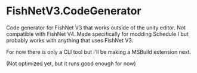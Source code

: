 # FishNetV3.CodeGenerator
Code generator for FishNet V3 that works outside of the unity editor. Not compatible with FishNet V4. Made specifically for modding Schedule I but probably works with anything that uses FishNet V3.

For now there is only a CLI tool but i'll be making a MSBuild extension next.

(Not optimized yet, but it runs good enough for now)
